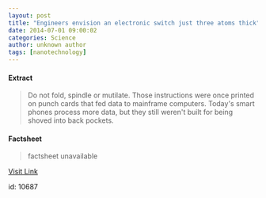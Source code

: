 ```yaml
---
layout: post
title: "Engineers envision an electronic switch just three atoms thick"
date: 2014-07-01 09:00:02
categories: Science
author: unknown author
tags: [nanotechnology]
---
```



#### Extract
>Do not fold, spindle or mutilate. Those instructions were once printed on punch cards that fed data to mainframe computers. Today's smart phones process more data, but they still weren't built for being shoved into back pockets.

#### Factsheet
>factsheet unavailable

[Visit Link](http://phys.org/news323366944.html)

id:   10687
